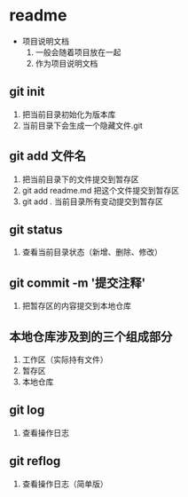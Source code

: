 # readme
+ 项目说明文档
  1. 一般会随着项目放在一起
  2. 作为项目说明文档

## git init
  1. 把当前目录初始化为版本库
  2. 当前目录下会生成一个隐藏文件.git

## git add 文件名
  1. 把当前目录下的文件提交到暂存区
  2. git add readme.md 把这个文件提交到暂存区
  3. git add . 当前目录所有变动提交到暂存区

## git status
  1. 查看当前目录状态（新增、删除、修改）

## git commit -m '提交注释'
  1. 把暂存区的内容提交到本地仓库

## 本地仓库涉及到的三个组成部分
  1. 工作区（实际持有文件）
  2. 暂存区
  3. 本地仓库

## git log
  1. 查看操作日志

## git reflog
  1. 查看操作日志（简单版）